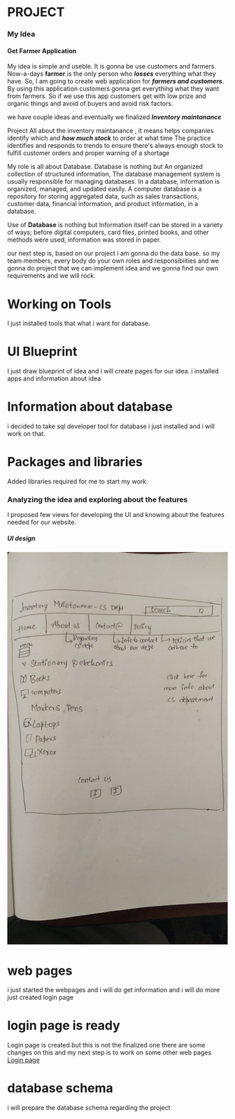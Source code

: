 # PROJECT
### My Idea

#### Get Farmer Application

My idea is simple and useble. 
It is gonna be use customers and farmers. Now-a-days **farmer** is the only person who ***losses*** everything what they have.
So, I am going to create web application for **_farmers and customers_**. By using this application customers gonna get everything what they want from farmers. 
So if we use this app customers get with low prize and organic things and avoid of buyers and avoid risk factors.


we have couple ideas and eventually we finalized ***Inventory maintanance*** 


Project All about the inventory maintanance , it means helps companies identify which and ***how much stock*** to order at what time
The practice identifies and responds to trends to ensure there's always enough stock to fulfill customer orders and proper warning of a shortage



My role is all about Database.
Database is nothing but An organized collection of structured information, The database management system is usually responsible for managing databases.
In a database, information is organized, managed, and updated easily. A computer database is a repository for storing aggregated data, such as sales transactions, customer data, financial information, and product information, in a database.

Use of **Database** is nothing but Information itself can be stored in a variety of ways; before digital computers, card files, printed books, and other methods were used, information was stored in paper.


our next step is, based on our project i am gonna do the data base. so my team members, every body do your own roles and responsibiities and we gonna do project that we can implement idea and we gonna find our own requirements and we will rock.



# Working on Tools 

I just installed tools that what i want for database.


# UI Blueprint

I just draw blueprint of idea and i will create pages for our idea.
i installed apps and information about idea


# Information about database 
i decided to take sql developer tool for database
i just installed and i will work on that.

# Packages and libraries

Added libraries required for me to start my work.

### Analyzing the idea and exploring about the features

I proposed few views for developing the UI and knowing about the features needed for our website.

##### UI design
![image of our page](rough.jpeg)

# web pages
i just started the webpages and i will do get information and i will do more 
just created login page

# login page is ready
Login page is created but this is not the finalized one there are some changes on this and my next step is to work on some other web pages 
[Login page](Users/s546985/Desktop/GDp/Gdp1.html)

# database schema

i will prepare the database schema regarding the project